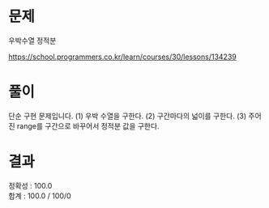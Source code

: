 # 문제

우박수열 정적분

https://school.programmers.co.kr/learn/courses/30/lessons/134239

# 풀이

단순 구현 문제입니다.
(1) 우박 수열을 구한다.
(2) 구간마다의 넓이를 구한다.
(3) 주어진 range를 구간으로 바꾸어서 정적분 값을 구한다.

# 결과

정확성 : 100.0  
합계 : 100.0 / 100/0

